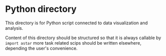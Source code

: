 # Python directory

This directory is for Python script connected to data visualization and analysis. 

Content of this directory should be structured so that it is always callable by
`import astar` more task related scips should be written elsewhere, depending
the user's convenience. 

